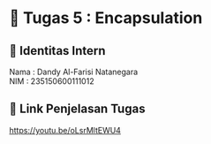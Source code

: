 # 📁 Tugas 5 : Encapsulation

## 👤 Identitas Intern
Nama : Dandy Al-Farisi Natanegara      
NIM  : 235150600111012

## 🔗 Link Penjelasan Tugas

https://youtu.be/oLsrMltEWU4

